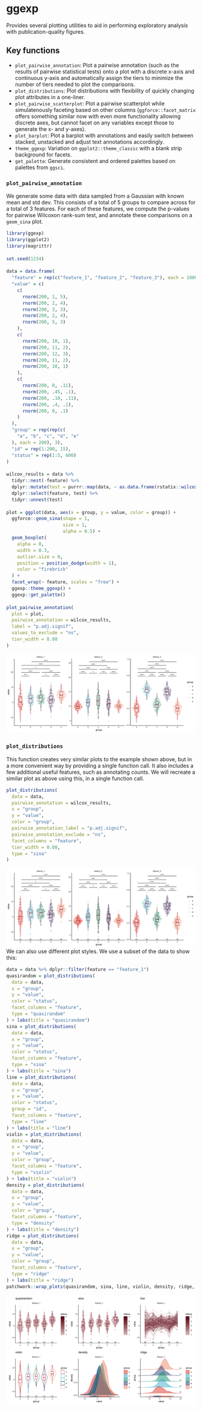 ggexp
================

Provides several plotting utilities to aid in performing exploratory
analysis with publication-quality figures.

## Key functions

  - `plot_pairwise_annotation`: Plot a pairwise annotation (such as the
    results of pairwise statistical tests) onto a plot with a discrete
    x-axis and continuous y-axis and automatically assign the tiers to
    minimize the number of tiers needed to plot the comparisons.
  - `plot_distributions`: Plot distributions with flexibility of quickly
    changing plot attributes in a one-liner.
  - `plot_pairwise_scatterplot`: Plot a pairwise scatterplot while
    simulatenously faceting based on other columns
    (`ggforce::facet_matrix` offers something similar now with even more
    functionality allowing discrete axes, but cannot facet on any
    variables except those to generate the x- and y-axes).
  - `plot_barplot`: Plot a barplot with annotations and easily switch
    between stacked, unstacked and adjust text annotations accordingly.
  - `theme_ggexp`: Variation on `ggplot2::theme_classic` with a blank
    strip background for facets.
  - `get_palette`: Generate consistent and ordered palettes based on
    palettes from `ggsci`.

### `plot_pairwise_annotation`

We generate some data with data sampled from a Gaussian with known mean
and std dev. This consists of a total of 5 groups to compare across for
a total of 3 features. For each of these features, we compute the
p-values for pairwise Wilcoxon rank-sum test, and annotate these
comparisons on a `geom_sina` plot.

``` r
library(ggexp)
library(ggplot2)
library(magrittr)

set.seed(1234)

data = data.frame(
  "feature" = rep(c("feature_1", "feature_2", "feature_3"), each = 1000),
  "value" = c(
    c(
      rnorm(200, 1, 5),
      rnorm(200, 2, 4),
      rnorm(200, 3, 3),
      rnorm(200, 2, 4),
      rnorm(200, 5, 3)
    ),
    c(
      rnorm(200, 10, 1),
      rnorm(200, 11, 2),
      rnorm(200, 12, 3),
      rnorm(200, 11, 2),
      rnorm(200, 10, 1)
    ),
    c(
      rnorm(200, 0, .11),
      rnorm(200, .45, .1),
      rnorm(200, .10, .11),
      rnorm(200, .4, .1),
      rnorm(200, 0, .1)
    )
  ),
  "group" = rep(rep(c(
    "a", "b", "c", "d", "e"
  ), each = 200), 3),
  "id" = rep(1:200, 15),
  "status" = rep(1:5, 600)
)

wilcox_results = data %>%
  tidyr::nest(-feature) %>%
  dplyr::mutate(test = purrr::map(data, ~ as.data.frame(rstatix::wilcox_test(.x, value ~ group)))) %>%
  dplyr::select(feature, test) %>%
  tidyr::unnest(test)

plot = ggplot(data, aes(x = group, y = value, color = group)) +
  ggforce::geom_sina(shape = 1,
                     size = 1,
                     alpha = 0.5) +
  geom_boxplot(
    alpha = 0,
    width = 0.3,
    outlier.size = 0,
    position = position_dodge(width = 1),
    color = "firebrick"
  ) +
  facet_wrap(~ feature, scales = "free") +
  ggexp::theme_ggexp() +
  ggexp::get_palette()

plot_pairwise_annotation(
  plot = plot,
  pairwise_annotation = wilcox_results,
  label = "p.adj.signif",
  values_to_exclude = "ns",
  tier_width = 0.08
)
```

![](tools/README-plot_pairwise_annotation-1.png)<!-- -->

### `plot_distributions`

This function creates very similar plots to the example shown above, but
in a more convenient way by providing a single function call. It also
includes a few additional useful features, such as annotating counts. We
will recreate a similar plot as above using this, in a single function
call.

``` r
plot_distributions(
  data = data,
  pairwise_annotation = wilcox_results,
  x = "group",
  y = "value",
  color = "group",
  pairwise_annotation_label = "p.adj.signif",
  pairwise_annotation_exclude = "ns",
  facet_columns = "feature",
  tier_width = 0.08,
  type = "sina"
)
```

![](tools/README-plot_distributions-1.png)<!-- --> We can also use
different plot styles. We use a subset of the data to show this:

``` r
data = data %>% dplyr::filter(feature == "feature_1")
quasirandom = plot_distributions(
  data = data,
  x = "group",
  y = "value",
  color = "status",
  facet_columns = "feature",
  type = "quasirandom"
) + labs(title = "quasirandom")
sina = plot_distributions(
  data = data,
  x = "group",
  y = "value",
  color = "status",
  facet_columns = "feature",
  type = "sina"
) + labs(title = "sina")
line = plot_distributions(
  data = data,
  x = "group",
  y = "value",
  color = "status",
  group = "id",
  facet_columns = "feature",
  type = "line"
) + labs(title = "line")
violin = plot_distributions(
  data = data,
  x = "group",
  y = "value",
  color = "group",
  facet_columns = "feature",
  type = "violin"
) + labs(title = "violin")
density = plot_distributions(
  data = data,
  x = "group",
  y = "value",
  color = "group",
  facet_columns = "feature",
  type = "density"
) + labs(title = "density")
ridge = plot_distributions(
  data = data,
  x = "group",
  y = "value",
  color = "group",
  facet_columns = "feature",
  type = "ridge"
) + labs(title = "ridge")
patchwork::wrap_plots(quasirandom, sina, line, violin, density, ridge, nrow = 2)
```

![](tools/README-plot_styles-1.png)<!-- -->
